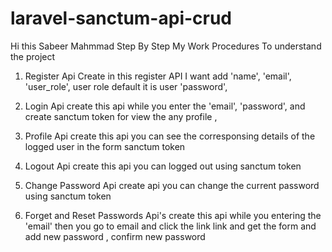 # laravel-sanctum-api-crud

Hi this Sabeer Mahmmad
Step By Step My Work Procedures To understand the project
1. Register Api Create in this register API I want add 
        'name',
        'email',
        'user_role', user role default it is user 
        'password',

2. Login Api create this api while you enter the 
        'email',
        'password', 
   and create sanctum token for view the any profile , 

3. Profile Api create this api you can see the corresponsing details of the logged user in the form sanctum token

4. Logout Api create this api you can logged out using sanctum token

5. Change Password Api create api you can change the current password using sanctum token

6. Forget and Reset Passwords Api's create this api while you entering the 
        'email'
   then you go to email and click the link link and get the form and add new password , confirm new password
